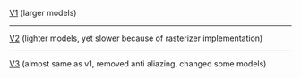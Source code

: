 [V1](https://softyoda.github.io/simple_viewer_web/V1/home.html) (larger models)

___

[V2](https://softyoda.github.io/simple_viewer_web/V2/home.html) (lighter models, yet slower because of rasterizer implementation)

___

[V3](https://softyoda.github.io/simple_viewer_web/V3/home.html) (almost same as v1, removed anti aliazing, changed some models)

